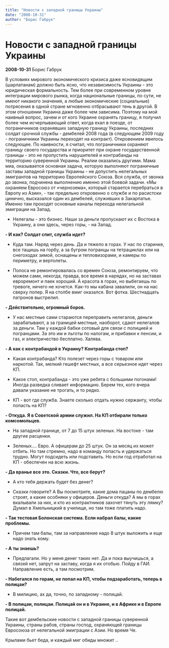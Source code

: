 ```yaml
---
title: "Новости с западной границы Украины"
date: "2008-10-31"
author: "Борис Габрук"
---
```


# Новости с западной границы Украины

**2008-10-31** Борис Габрук

В условиях мирового экономического кризиса даже ясновидящим (шарлатанам) должно быть ясно, что независимость Украины - это юридическая формальность. Тем более при современном уровне интеграции мирового рынка, когда национальные границы, по сути, не имеют никакого значения, а любые экономические (социальные) потрясения в одной стране мгновенно отбрасывают тень в другой. В этом отношении Украина даже более чем зависима. Поэтому на мой наивный вопрос, зачем и от кого Украине охранять границу, я получил более чем исчерпывающий ответ, когда ехал в поезде, от пограничников охранявших западную границу Украины, последних солдат срочной службы - дембелей 2008 года (в следующем 2009 году - пограничники Украины переходят на контракт). Откровением явилось следующее. По наивности, я считал, что пограничники охраняют границу своего государства и приоритет при охране государственной границы - это не пропустить нарушителей и контрабанды на территорию суверенной Украины. Реалии оказались другими. Мама миа, оказывается основная задача, которую выполняют пограничные заставы западной границы Украины - не допустить нелегальных эмигрантов на территорию Европейского Союза. Вся служба, от звонка до звонка, подчинена выполнению именно этой боевой задачи. «Мы охраняем Евросоюз от «чернозема», который старается перебраться в Европу из Азии», - так предельно откровенно о службе и по расистски цинично, высказался один из дембелей, служивших в Закарпатье. Именно там проходят основные каналы перехода нелегальной эмиграции на Запад.

- Нелегалы - это бизнес. Наши за деньги пропускают их с Востока в Украину, а они здесь, через горы, - на Запад.

**- И как? Солдат спит, служба идет?**

- Куда там. Наряд через день. Да и тяжело в горах. У нас по старинке, все тащишь на горбу, а за бугром погранцы на тетрациклах или на снегоходах зимой, оснащены и тепловизорами, и камеры по периметру, и вертолеты.

- Полоса не ремонтировалась со времен Союза, ремонтируем, что можем сами, некогда, правда, все время в нарядах, но на заставах евроремонт и паек хороший. А красота в горах, но выбегаешь по тревоге, ничего не хочется. Как-то мы кабана завалили, он на нас сверху попер. Я на столбе вмиг оказался. Вот фотка. Шестнадцать патронов выстрелил.

**- Действительно, огромный боров.**

- У нас местные сами стараются переправить нелегалов, деньги зарабатывают, а за границей местные, наоборот, сдают нелегалов за деньги. Там у каждой бабки сотовый для связи с полицией и погранцами. За это им и льготы по налогам, и прибавки к пенсии, и газ, и электричество бесплатно. Халява.

**- А как с контрабандой в Украину? Контрабанда стоп?**

- Какая контрабанда? Кто полезет через горы с товаром или наркотой. Так, мелкий гешефт местных, а все серьезное идет через КП.

- Какое стоп, контрабанда - это уже ребята с большими погонами! Иногда разведка сливает информацию. Берем тех, кого вчера давали указание не трогать, и то редко.

- КП - вот где служба. Знаете сколько отдать нужно сержанту, чтобы попасть на КП?

**- Откуда. Я в Советской армии служил. На КП отбирали только комсомольцев.**

- На западной границе, от 7 до 15 штук зеленых. На востоке - там другие расценки.

- Зеленых.... Евро. А офицерам до 25 штук. Он за месяц их может отбить. Но там стремно, надо в команду попасть и удержаться трудно. Могут подсидеть или подставить. Но если год отработал на КП - обеспечен на всю жизнь.

**- Да вранье все это. Сказки. Что, все берут?**

- А кто тебя держать будет без денег?

- Сказки говорите? А Вы посмотрите, какие дома пацаны по дембелю строят, а какие особняки у офицеров. Деньги откуда? А мы в горах вкалывали за них, и кто из контрактников захочет тянуть эту лямку? Думал в Хмельницкий в училище, но там тоже платить надо.

**- Так тестовая Болонская система. Если набрал балы, какие проблемы.**

- Причем там балы, там за направление надо 8 штук выложить и еще надо знать кому.

**- А ты знаешь?**

- Предлагали. Но у меня денег таких нет. Да и пока выучишься, а связей нет, запрут на заставу, когда я их отобью. Пойду в ГАИ. Направление есть, а там посмотрим.

**- Набегался по горам, не попал на КП, чтобы подзаработать, теперь в полицаи?** 

- В милицию, ах да, точно, по западному - полицай.

**- В полицаи, полицаи. Полицай он и в Украине, и в Африке и в Европе полицай.**

Такие вот дембельские новости с западной границы суверенной Украины, страны рабов, страны господ, охраняющей границы Евросоюза от нелегальной эмиграции с Азии. Но время Че.

Крылами бьет беда, и каждый миг обиды множит ..